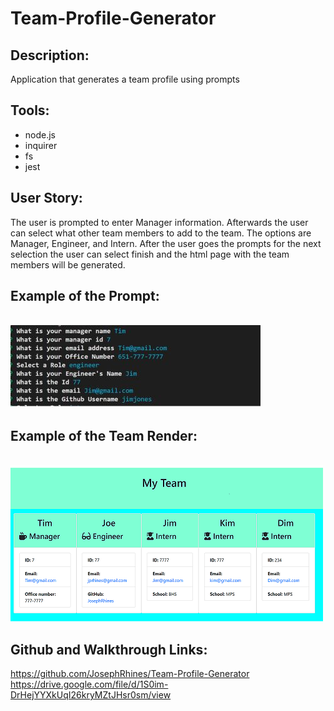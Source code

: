 # Team-Profile-Generator

## Description:
Application that generates a team profile using prompts

## Tools:
* node.js
* inquirer
* fs
* jest

## User Story:
The user is prompted to enter Manager information. Afterwards the user can select what other team members to add to the team. 
The options are Manager, Engineer, and Intern. After the user goes the prompts for the next selection the user can select finish 
and the html page with the team members will be generated.

## Example of the Prompt:
<br>
<img src= ./images/prompt.jpg>

## Example of the Team Render:
<br>
<img src = ./images/finalproduct.jpg>

## Github and Walkthrough Links:

https://github.com/JosephRhines/Team-Profile-Generator
<br>
https://drive.google.com/file/d/1S0im-DrHejYYXkUqI26kryMZtJHsr0sm/view